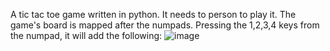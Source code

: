 A tic tac toe game written in python.
It needs to person to play it.
The game's board is mapped after the numpads.
Pressing the 1,2,3,4 keys from the numpad, it will add the following:
![image](https://user-images.githubusercontent.com/63100422/114081410-32941480-98b5-11eb-897e-f4b0f4890499.png)
